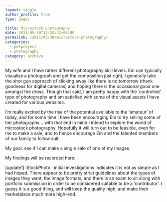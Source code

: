 ```yaml
---
layout: single
author_profile: true
type: pages

title: Microstock photography
date: 2011-05-30T12:53:42+00:00
permalink: /2011/05/30/microstock-photography/
categories:
  - petproject
  - photography
category: archive
---
```

My wife and I have rather different photography skill levels. Em can typically visualise a photograph and get the composition just right, I generally take the shot gun approach of clicking away like there is no tomorrow (thank goodness for digital cameras) and hoping there is the occasional good one amongst the dross. Though that said, I am pretty happy with the &#8216;controlled&#8217; type of photography and am satisfied with some of the visual assets I have created for various websites.

I&#8217;m really excited by the rise of the potential available to the &#8216;amateur&#8217; of today, and for some time I have been encouraging Em to try selling some of her photographs&#8230; with that end in mind I intend to explore the world of microstock photography. Hopefully it will turn out to be feasible, even for me to make a sale, and to hence encourage Em and the talented members of our family to follow suit.

My goal: see if I can make a single sale of one of my images.

My findings will be recorded here:

[update1] iStockPhoto : initial investigations indicates it is not as simple as I had hoped. There appear to be pretty strict guidelines about the types of images they want, the image formats, and there is an exam to sit along with portfolio submission in order to be considered suitable to be a &#8216;contributor&#8217;. I guess it is a good thing, and will keep the quality high, and make their marketplace much more high-end.

&nbsp;

&nbsp;
